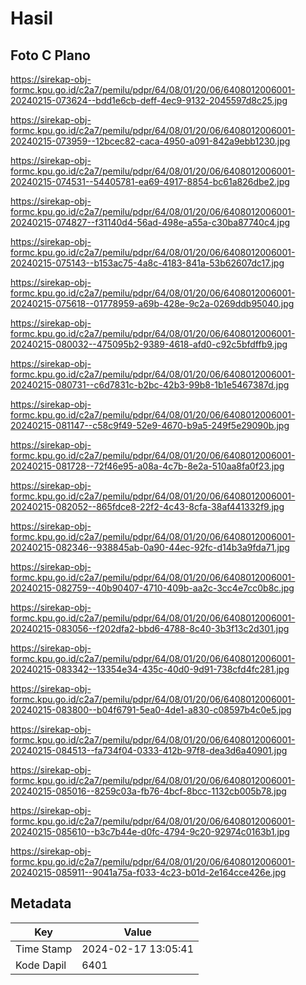 # Hasil

## Foto C Plano

https://sirekap-obj-formc.kpu.go.id/c2a7/pemilu/pdpr/64/08/01/20/06/6408012006001-20240215-073624--bdd1e6cb-deff-4ec9-9132-2045597d8c25.jpg

https://sirekap-obj-formc.kpu.go.id/c2a7/pemilu/pdpr/64/08/01/20/06/6408012006001-20240215-073959--12bcec82-caca-4950-a091-842a9ebb1230.jpg

https://sirekap-obj-formc.kpu.go.id/c2a7/pemilu/pdpr/64/08/01/20/06/6408012006001-20240215-074531--54405781-ea69-4917-8854-bc61a826dbe2.jpg

https://sirekap-obj-formc.kpu.go.id/c2a7/pemilu/pdpr/64/08/01/20/06/6408012006001-20240215-074827--f31140d4-56ad-498e-a55a-c30ba87740c4.jpg

https://sirekap-obj-formc.kpu.go.id/c2a7/pemilu/pdpr/64/08/01/20/06/6408012006001-20240215-075143--b153ac75-4a8c-4183-841a-53b62607dc17.jpg

https://sirekap-obj-formc.kpu.go.id/c2a7/pemilu/pdpr/64/08/01/20/06/6408012006001-20240215-075618--01778959-a69b-428e-9c2a-0269ddb95040.jpg

https://sirekap-obj-formc.kpu.go.id/c2a7/pemilu/pdpr/64/08/01/20/06/6408012006001-20240215-080032--475095b2-9389-4618-afd0-c92c5bfdffb9.jpg

https://sirekap-obj-formc.kpu.go.id/c2a7/pemilu/pdpr/64/08/01/20/06/6408012006001-20240215-080731--c6d7831c-b2bc-42b3-99b8-1b1e5467387d.jpg

https://sirekap-obj-formc.kpu.go.id/c2a7/pemilu/pdpr/64/08/01/20/06/6408012006001-20240215-081147--c58c9f49-52e9-4670-b9a5-249f5e29090b.jpg

https://sirekap-obj-formc.kpu.go.id/c2a7/pemilu/pdpr/64/08/01/20/06/6408012006001-20240215-081728--72f46e95-a08a-4c7b-8e2a-510aa8fa0f23.jpg

https://sirekap-obj-formc.kpu.go.id/c2a7/pemilu/pdpr/64/08/01/20/06/6408012006001-20240215-082052--865fdce8-22f2-4c43-8cfa-38af441332f9.jpg

https://sirekap-obj-formc.kpu.go.id/c2a7/pemilu/pdpr/64/08/01/20/06/6408012006001-20240215-082346--938845ab-0a90-44ec-92fc-d14b3a9fda71.jpg

https://sirekap-obj-formc.kpu.go.id/c2a7/pemilu/pdpr/64/08/01/20/06/6408012006001-20240215-082759--40b90407-4710-409b-aa2c-3cc4e7cc0b8c.jpg

https://sirekap-obj-formc.kpu.go.id/c2a7/pemilu/pdpr/64/08/01/20/06/6408012006001-20240215-083056--f202dfa2-bbd6-4788-8c40-3b3f13c2d301.jpg

https://sirekap-obj-formc.kpu.go.id/c2a7/pemilu/pdpr/64/08/01/20/06/6408012006001-20240215-083342--13354e34-435c-40d0-9d91-738cfd4fc281.jpg

https://sirekap-obj-formc.kpu.go.id/c2a7/pemilu/pdpr/64/08/01/20/06/6408012006001-20240215-083800--b04f6791-5ea0-4de1-a830-c08597b4c0e5.jpg

https://sirekap-obj-formc.kpu.go.id/c2a7/pemilu/pdpr/64/08/01/20/06/6408012006001-20240215-084513--fa734f04-0333-412b-97f8-dea3d6a40901.jpg

https://sirekap-obj-formc.kpu.go.id/c2a7/pemilu/pdpr/64/08/01/20/06/6408012006001-20240215-085016--8259c03a-fb76-4bcf-8bcc-1132cb005b78.jpg

https://sirekap-obj-formc.kpu.go.id/c2a7/pemilu/pdpr/64/08/01/20/06/6408012006001-20240215-085610--b3c7b44e-d0fc-4794-9c20-92974c0163b1.jpg

https://sirekap-obj-formc.kpu.go.id/c2a7/pemilu/pdpr/64/08/01/20/06/6408012006001-20240215-085911--9041a75a-f033-4c23-b01d-2e164cce426e.jpg


## Metadata

| Key        | Value               |
| ---------- | ------------------- |
| Time Stamp | 2024-02-17 13:05:41 |
| Kode Dapil | 6401                |



